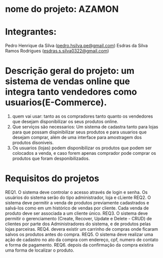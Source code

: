 # nome do projeto: AZAMON

# Integrantes:

Pedro Henrique da Silva (pedro.hsilva.pe@gmail.com)
Esdras da Silva Ramos Rodrigues  (esdras.s.silva0322@gmail.com)

# Descrição geral do projeto: um sistema de vendas online que integra tanto vendedores como usuarios(E-Commerce).

1. quem vai usar: tanto as os compradores tanto quanto os vendedores que desejam disponibilizar os seus produtos online.
2. Que serviços são necessarios: Um sistema de cadastra tanto para lojas para que possam dispinibilizar seus produtos e para usuarios que desejam comprar, além de uma interface
para amostragem dos produtos disoniveis.
3. Os usuarios (lojas) podem disponibilizar os produtos que podem ser colocados a venda, e caso forem apenas comprador pode comprar os produtos que foram desponibilizados.

# Requisitos do projetos

REQ1. O sistema deve controlar o acesso através de login e senha. Os usuários do sistema serão do tipo administrador, loja e cLiente
REQ2. O sistema deve permitir a venda de produtos previamente cadastrados e salvá-los como em um histórico de vendas por cliente. Cada venda de produto deve ser associada 
a um cliente único.
REQ3. O sistema deve permitir o gerenciamento (Create, Recover, Update e Delete - CRUD) de clientes por parte dos Administradores do sistema, e de produtos pelas 
lojas parceiras.
REQ4. devera existir um carrinho de compras onde ficaram salvos os produtos antes do compra.
REQ5. O sistema deve realizar uma ação de cadastro no ato da compra com endereço, cpf, numero de contato e forma de pagamento.
REQ6. depois da confirmação da compra existira uma forma de localizar o produto.
